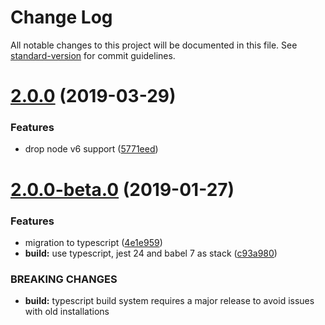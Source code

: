 # Change Log

All notable changes to this project will be documented in this file. See [standard-version](https://github.com/conventional-changelog/standard-version) for commit guidelines.

# [2.0.0](https://github.com/verdaccio/streams/compare/v2.0.0-beta.0...v2.0.0) (2019-03-29)


### Features

* drop node v6 support ([5771eed](https://github.com/verdaccio/streams/commit/5771eed))



<a name="2.0.0-beta.0"></a>
# [2.0.0-beta.0](https://github.com/verdaccio/streams/compare/v1.0.0...v2.0.0-beta.0) (2019-01-27)


### Features

* migration to typescript ([4e1e959](https://github.com/verdaccio/streams/commit/4e1e959))
* **build:** use typescript, jest 24 and babel 7 as stack ([c93a980](https://github.com/verdaccio/streams/commit/c93a980))


### BREAKING CHANGES

* **build:** typescript build system requires a major release to avoid issues with old installations
